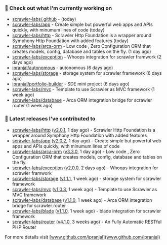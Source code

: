 ### 👷 Check out what I'm currently working on

- [scrawler-labs/.github](https://github.com/scrawler-labs/.github) -  (today)
- [scrawler-labs/app](https://github.com/scrawler-labs/app) - Create simple but powerful web apps and APIs quickly, with minumum lines of code (today)
- [scrawler-labs/http](https://github.com/scrawler-labs/http) - Scrawler Http Foundation is a wrapper around Symphony Http Foundation with added features (today)
- [scrawler-labs/arca-orm](https://github.com/scrawler-labs/arca-orm) -  Low code , Zero Configuration ORM that creates models, config, database and tables on the fly. (1 day ago)
- [scrawler-labs/exception](https://github.com/scrawler-labs/exception) - Whoops integration for scrawler framwork (2 days ago)
- [ipranjal/autonomous](https://github.com/ipranjal/autonomous) - autonomous (6 days ago)
- [scrawler-labs/storage](https://github.com/scrawler-labs/storage) - storage system for scrawler framework (6 days ago)
- [ipranjal/portfolio-builder](https://github.com/ipranjal/portfolio-builder) - SDE mini project (6 days ago)
- [scrawler-labs/mvc](https://github.com/scrawler-labs/mvc) - Template to use Scrawler as MVC framework (1 week ago)
- [scrawler-labs/database](https://github.com/scrawler-labs/database) - Arca ORM integration bridge for scrawler router (1 week ago)

### 🔭 Latest releases I've contributed to

- [scrawler-labs/http](https://github.com/scrawler-labs/http) ([v2.0.1](https://github.com/scrawler-labs/http/releases/tag/v2.0.1), 1 day ago) - Scrawler Http Foundation is a wrapper around Symphony Http Foundation with added features
- [scrawler-labs/app](https://github.com/scrawler-labs/app) ([v2.0.2](https://github.com/scrawler-labs/app/releases/tag/v2.0.2), 1 day ago) - Create simple but powerful web apps and APIs quickly, with minumum lines of code
- [scrawler-labs/arca-orm](https://github.com/scrawler-labs/arca-orm) ([v3.3.0](https://github.com/scrawler-labs/arca-orm/releases/tag/v3.3.0), 1 day ago) -  Low code , Zero Configuration ORM that creates models, config, database and tables on the fly.
- [scrawler-labs/exception](https://github.com/scrawler-labs/exception) ([v2.0.0](https://github.com/scrawler-labs/exception/releases/tag/v2.0.0), 2 days ago) - Whoops integration for scrawler framwork
- [scrawler-labs/storage](https://github.com/scrawler-labs/storage) ([v1.1.1](https://github.com/scrawler-labs/storage/releases/tag/v1.1.1), 1 week ago) - storage system for scrawler framework
- [scrawler-labs/mvc](https://github.com/scrawler-labs/mvc) ([v1.0.3](https://github.com/scrawler-labs/mvc/releases/tag/v1.0.3), 1 week ago) - Template to use Scrawler as MVC framework
- [scrawler-labs/database](https://github.com/scrawler-labs/database) ([v1.1.0](https://github.com/scrawler-labs/database/releases/tag/v1.1.0), 1 week ago) - Arca ORM integration bridge for scrawler router
- [scrawler-labs/blade](https://github.com/scrawler-labs/blade) ([v1.1.0](https://github.com/scrawler-labs/blade/releases/tag/v1.1.0), 1 week ago) - blade integration for scrawler framework
- [scrawler-labs/router](https://github.com/scrawler-labs/router) ([v4.1.0](https://github.com/scrawler-labs/router/releases/tag/v4.1.0), 3 weeks ago) - An Fully Automatic RESTful PHP Router

For more details visit [www.github.com/ipranjal](www.github.com/ipranjal)

